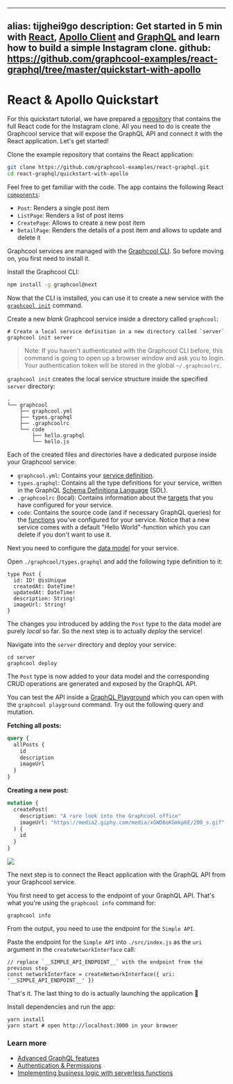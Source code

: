 ----
alias: tijghei9go
description: Get started in 5 min with [React](https://facebook.github.io/react/), [Apollo Client](https://github.com/apollographql/apollo-client) and [GraphQL](https://www.graphql.org) and learn how to build a simple Instagram clone.
github: https://github.com/graphcool-examples/react-graphql/tree/master/quickstart-with-apollo
---

# React & Apollo Quickstart

For this quickstart tutorial, we have prepared a [repository](https://github.com/graphcool-examples/react-graphql/tree/master/quickstart-with-apollo) that contains the full React code for the Instagram clone. All you need to do is create the Graphcool service that will expose the GraphQL API and connect it with the React application. Let's get started! 

<Instruction>

Clone the example repository that contains the React application:

```sh
git clone https://github.com/graphcool-examples/react-graphql.git
cd react-graphql/quickstart-with-apollo
```

</Instruction>

Feel free to get familiar with the code. The app contains the following React [`components`](https://github.com/graphcool-examples/react-graphql/tree/master/quickstart-with-apollo/src/components):

- `Post`: Renders a single post item
- `ListPage`: Renders a list of post items
- `CreatePage`: Allows to create a new post item
- `DetailPage`: Renders the details of a post item and allows to update and delete it

Graphcool services are managed with the [Graphcool CLI](!alias-zboghez5go). So before moving on, you first need to install it.

<Instruction>

Install the Graphcool CLI:

```sh
npm install -g graphcool@next
```

</Instruction>

Now that the CLI is installed, you can use it to create a new service with the [`graphcool init`](!alias-zboghez5go#graphcool-init) command.

<Instruction>

Create a new _blank_ Graphcool service inside a directory called `graphcool`:

```sh(path="")
# Create a local service definition in a new directory called `server`
graphcool init server
```

</Instruction>

> Note: If you haven't authenticated with the Graphcool CLI before, this command is going to open up a browser window and ask you to login. Your authentication token will be stored in the global `~/.graphcoolrc`.

`graphcool init` creates the local service structure inside the specified `server` directory:

```(nocopy)
.
└── graphcool
    ├── graphcool.yml
    ├── types.graphql
    ├── .graphcoolrc
    └── code
        ├── hello.graphql
        └── hello.js
  ```

Each of the created files and directories have a dedicated purpose inside your Graphcool service:

- `graphcool.yml`: Contains your [service definition](!alias-opheidaix3).
- `types.graphql`: Contains all the type definitions for your service, written in the GraphQL [Schema Definitiona Language](https://medium.com/@graphcool/graphql-sdl-schema-definition-language-6755bcb9ce51) (SDL).
- `.graphcoolrc` (local): Contains information about the [targets](!alias-zoug8seen4) that you have configured for your service.
- `code`: Contains the source code (and if necessary GraphQL queries) for the [functions](!alias-aiw4aimie9) you've configured for your service. Notice that a new service comes with a default "Hello World"-function which you can delete if you don't want to use it.

Next you need to configure the [data model](!alias-eiroozae8u) for your service.

<Instruction>

Open `./graphcool/types.graphql` and add the following type definition to it:

```graphql(path="graphcool/types.graphql")
type Post {
  id: ID! @isUnique
  createdAt: DateTime!
  updatedAt: DateTime!
  description: String!
  imageUrl: String!
}
```

</Instruction>

The changes you introduced by adding the `Post` type to the data model are purely _local_ so far. So the next step is to actually _deploy_ the service!

<Instruction>

Navigate into the `server` directory and deploy your service:

```sh(path="")
cd server
graphcool deploy
```

</Instruction>

The `Post` type is now added to your data model and the corresponding CRUD operations are generated and exposed by the GraphQL API.

You can test the API inside a [GraphQL Playground](https://github.com/graphcool/graphql-playground) which you can open with the `graphcool playground` command. Try out the following query and mutation.

**Fetching all posts:**

```graphql
query {
  allPosts {
    id
    description
    imageUrl
  }
}
```

**Creating a new post:**

```graphql
mutation {
  createPost(
    description: "A rare look into the Graphcool office"
    imageUrl: "https://media2.giphy.com/media/xGWD6oKGmkp6E/200_s.gif"
  ) {
    id
  }
}
```

![](https://imgur.com/w95UEi9.gif)

The next step is to connect the React application with the GraphQL API from your Graphcool service.

<Instruction>

You first need to get access to the endpoint of your GraphQL API. That's what you're using the `graphcool info` command for:


```js(path="sever")
graphcool info
```

</Instruction>

From the output, you need to use the endpoint for the `Simple API`.

<Instruction>

Paste the endpoint for the `Simple API` into `./src/index.js` as the `uri` argument in the `createNetworkInterface` call:

```js(path="src/index.js")
// replace `__SIMPLE_API_ENDPOINT__` with the endpoint from the previous step
const networkInterface = createNetworkInterface({ uri: '__SIMPLE_API_ENDPOINT__' })
```

</Instruction>

That's it. The last thing to do is actually launching the application 🚀

<Instruction>

Install dependencies and run the app:

```sh(path="")
yarn install
yarn start # open http://localhost:3000 in your browser
```

</Instruction>


### Learn more

* [Advanced GraphQL features](https://blog.graph.cool/advanced-graphql-features-of-the-graphcool-api-5b8db3b0a71)
* [Authentication & Permissions](https://www.graph.cool/docs/reference/auth/overview-ohs4aek0pe/)
* [Implementing business logic with serverless functions](https://www.graph.cool/docs/reference/functions/overview-aiw4aimie9/)

